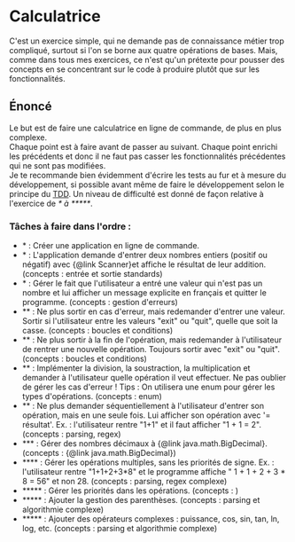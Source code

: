 # Calculatrice

C'est un exercice simple, qui ne demande pas de connaissance métier trop compliqué, surtout si l'on se borne aux quatre opérations de bases.
Mais, comme dans tous mes exercices, ce n'est qu'un prétexte pour pousser des concepts en se concentrant sur le code à produire plutôt que sur les fonctionnalités.

## Énoncé
Le but est de faire une calculatrice en ligne de commande, de plus en plus complexe.  
Chaque point est à faire avant de passer au suivant. 
Chaque point enrichi les précédents et donc il ne faut pas casser les fonctionnalités précédentes qui ne sont pas modifiées.  
Je te recommande bien évidemment d'écrire les tests au fur et à mesure du développement, si possible avant même de faire le développement selon le principe du [TDD](https://fr.wikipedia.org/wiki/Test_driven_development). 
Un niveau de difficulté est donné de façon relative à l'exercice de _\* à \*\*\*\*\*_.

### Tâches à faire dans l'ordre : 
- \* : Créer une application en ligne de commande.
- \* : L'application demande d'entrer deux nombres entiers (positif ou négatif) avec {@link Scanner}et affiche le résultat de leur addition. (concepts : entrée et sortie standards)
- \* : Gérer le fait que l'utilisateur a entré une valeur qui n'est pas un nombre et lui afficher un message explicite en français et quitter le programme. (concepts : gestion d'erreurs)
- \*\* : Ne plus sortir en cas d'erreur, mais redemander d'entrer une valeur. Sortir si l'utilisateur entre les valeurs "exit" ou "quit", quelle que soit la casse. (concepts : boucles et conditions)
- \*\* : Ne plus sortir à la fin de l'opération, mais redemander à l'utilisateur de rentrer une nouvelle opération. Toujours sortir avec "exit" ou "quit". (concepts : boucles et conditions)
- \*\* : Implémenter la division, la soustraction, la multiplication et demander à l'utilisateur quelle opération il veut effectuer. Ne pas oublier de gérer les cas d'erreur ! Tips : On utilisera une enum pour gérer les types d'opérations. (concepts : enum)
- \*\* : Ne plus demander séquentiellement à l'utilisateur d'entrer son opération, mais en une seule fois. Lui afficher son opération avec  '= résultat'. Ex. : l'utilisateur rentre "1+1" et il faut afficher "1 + 1 = 2".
    (concepts : parsing, regex) 
- \*\*\* : Gérer des nombres décimaux à {@link java.math.BigDecimal}. (concepts : {@link java.math.BigDecimal})
- \*\*\*\* : Gérer les opérations multiples, sans les priorités de signe. Ex. : l'utilisateur rentre "1+1+2+3\*8" et le programme affiche " 1 + 1 + 2 + 3 \* 8 = 56" et non 28. (concepts : parsing, regex complexe)
- \*\*\*\*\* : Gérer les priorités dans les opérations. (concepts : )
- \*\*\*\*\* : Ajouter la gestion des parenthèses. (concepts : parsing et algorithmie complexe)
- \*\*\*\*\* : Ajouter des opérateurs complexes : puissance, cos, sin, tan, ln, log, etc. (concepts : parsing et algorithmie complexe)

